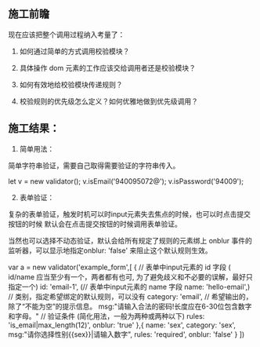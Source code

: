 ## 施工前瞻

现在应该把整个调用过程纳入考量了：

1. 如何通过简单的方式调用校验模块？

2. 具体操作 dom 元素的工作应该交给调用者还是校验模块？

3. 如何有效地给校验模块传递规则？

4. 校验规则的优先级怎么定义？如何优雅地做到优先级调用？


## 施工结果：

1. 简单用法：

简单字符串验证，需要自己取得需要验证的字符串传入。

let v = new validator();
v.isEmail('940095072@');
v.isPassword('94009');

2. 表单验证：

复杂的表单验证，触发时机可以时input元素失去焦点的时候，也可以时点击提交按钮的时候
默认会在点击提交按钮的时候调用表单验证。

当然也可以选择不动态验证，默认会给所有规定了规则的元素绑上 onblur 事件的监听器，可以显示地指定onblur: 'false' 来阻止这个默认规则生效。

var a = new validator('example_form',[
    {
        // 表单中input元素的 id 字段 ( id/name 应当至少有一个，两者都有也可, 为了避免歧义和不必要的误解，最好只指定一个)
        id: 'email-1',
        (// 表单中input元素的 name 字段
        name: 'hello-email',)
        // 类别，指定希望绑定的默认规则，可以没有
        category: 'email',
        // 希望输出的，除了“不能为空”的提示信息。
        msg:"请输入合法的密码!长度应在6-30位包含数字和字母。"
        // 验证条件 (简化用法，一般为两种或两种以下)
        rules: 'is_email|max_length(12)',
        onblur: 'true'
    },{
        name: 'sex',
        category: 'sex',
        msg:"请你选择性别{{sex}}|请输入数字",
        rules: 'required',
        onblur: 'false'
    }
])